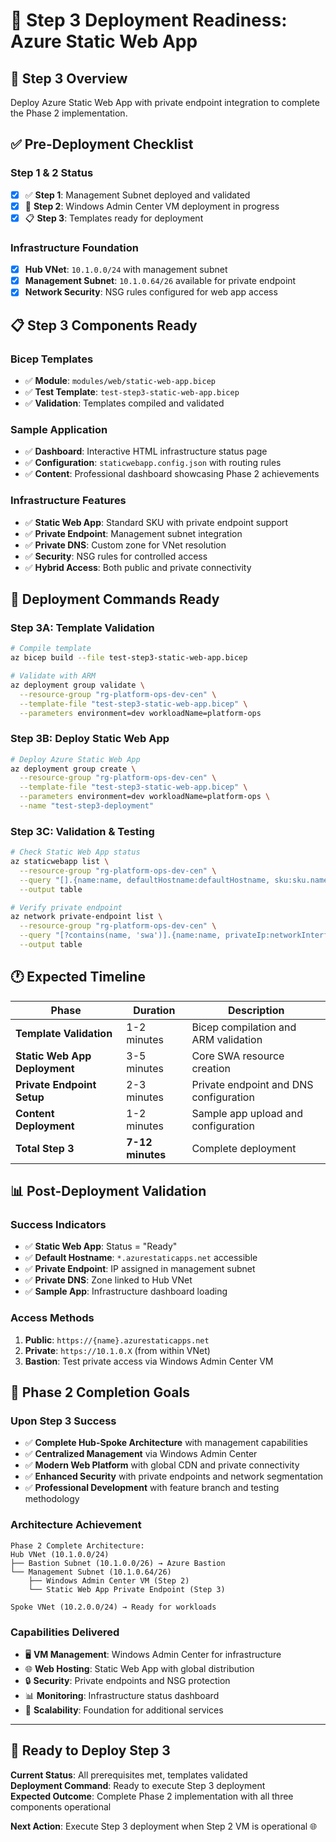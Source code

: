 # 🚀 Step 3 Deployment Readiness: Azure Static Web App

## 🎯 **Step 3 Overview**
Deploy Azure Static Web App with private endpoint integration to complete the Phase 2 implementation.

## ✅ **Pre-Deployment Checklist**

### **Step 1 & 2 Status**
- [x] ✅ **Step 1**: Management Subnet deployed and validated
- [x] 🔄 **Step 2**: Windows Admin Center VM deployment in progress
- [x] 📋 **Step 3**: Templates ready for deployment

### **Infrastructure Foundation**
- [x] **Hub VNet**: `10.1.0.0/24` with management subnet
- [x] **Management Subnet**: `10.1.0.64/26` available for private endpoint
- [x] **Network Security**: NSG rules configured for web app access

## 📋 **Step 3 Components Ready**

### **Bicep Templates**
- ✅ **Module**: `modules/web/static-web-app.bicep`
- ✅ **Test Template**: `test-step3-static-web-app.bicep`
- ✅ **Validation**: Templates compiled and validated

### **Sample Application**
- ✅ **Dashboard**: Interactive HTML infrastructure status page
- ✅ **Configuration**: `staticwebapp.config.json` with routing rules
- ✅ **Content**: Professional dashboard showcasing Phase 2 achievements

### **Infrastructure Features**
- ✅ **Static Web App**: Standard SKU with private endpoint support
- ✅ **Private Endpoint**: Management subnet integration
- ✅ **Private DNS**: Custom zone for VNet resolution
- ✅ **Security**: NSG rules for controlled access
- ✅ **Hybrid Access**: Both public and private connectivity

## 🧪 **Deployment Commands Ready**

### **Step 3A: Template Validation**
```bash
# Compile template
az bicep build --file test-step3-static-web-app.bicep

# Validate with ARM
az deployment group validate \
  --resource-group "rg-platform-ops-dev-cen" \
  --template-file "test-step3-static-web-app.bicep" \
  --parameters environment=dev workloadName=platform-ops
```

### **Step 3B: Deploy Static Web App**
```bash
# Deploy Azure Static Web App
az deployment group create \
  --resource-group "rg-platform-ops-dev-cen" \
  --template-file "test-step3-static-web-app.bicep" \
  --parameters environment=dev workloadName=platform-ops \
  --name "test-step3-deployment"
```

### **Step 3C: Validation & Testing**
```bash
# Check Static Web App status
az staticwebapp list \
  --resource-group "rg-platform-ops-dev-cen" \
  --query "[].{name:name, defaultHostname:defaultHostname, sku:sku.name}" \
  --output table

# Verify private endpoint
az network private-endpoint list \
  --resource-group "rg-platform-ops-dev-cen" \
  --query "[?contains(name, 'swa')].{name:name, privateIp:networkInterfaces[0].ipConfigurations[0].privateIPAddress}" \
  --output table
```

## 🕐 **Expected Timeline**

| Phase | Duration | Description |
|-------|----------|-------------|
| **Template Validation** | 1-2 minutes | Bicep compilation and ARM validation |
| **Static Web App Deployment** | 3-5 minutes | Core SWA resource creation |
| **Private Endpoint Setup** | 2-3 minutes | Private endpoint and DNS configuration |
| **Content Deployment** | 1-2 minutes | Sample app upload and configuration |
| **Total Step 3** | **7-12 minutes** | Complete deployment |

## 📊 **Post-Deployment Validation**

### **Success Indicators**
- ✅ **Static Web App**: Status = "Ready"
- ✅ **Default Hostname**: `*.azurestaticapps.net` accessible
- ✅ **Private Endpoint**: IP assigned in management subnet
- ✅ **Private DNS**: Zone linked to Hub VNet
- ✅ **Sample App**: Infrastructure dashboard loading

### **Access Methods**
1. **Public**: `https://{name}.azurestaticapps.net`
2. **Private**: `https://10.1.0.X` (from within VNet)
3. **Bastion**: Test private access via Windows Admin Center VM

## 🎉 **Phase 2 Completion Goals**

### **Upon Step 3 Success**
- ✅ **Complete Hub-Spoke Architecture** with management capabilities
- ✅ **Centralized Management** via Windows Admin Center
- ✅ **Modern Web Platform** with global CDN and private connectivity
- ✅ **Enhanced Security** with private endpoints and network segmentation
- ✅ **Professional Development** with feature branch and testing methodology

### **Architecture Achievement**
```
Phase 2 Complete Architecture:
Hub VNet (10.1.0.0/24)
├── Bastion Subnet (10.1.0.0/26) → Azure Bastion
└── Management Subnet (10.1.0.64/26)
    ├── Windows Admin Center VM (Step 2)
    └── Static Web App Private Endpoint (Step 3)

Spoke VNet (10.2.0.0/24) → Ready for workloads
```

### **Capabilities Delivered**
- 🖥️ **VM Management**: Windows Admin Center for infrastructure
- 🌐 **Web Hosting**: Static Web App with global distribution
- 🔒 **Security**: Private endpoints and NSG protection
- 📊 **Monitoring**: Infrastructure status dashboard
- 🚀 **Scalability**: Foundation for additional services

---

## 🚀 **Ready to Deploy Step 3**

**Current Status**: All prerequisites met, templates validated  
**Deployment Command**: Ready to execute Step 3 deployment  
**Expected Outcome**: Complete Phase 2 implementation with all three components operational  

**Next Action**: Execute Step 3 deployment when Step 2 VM is operational 🌐
